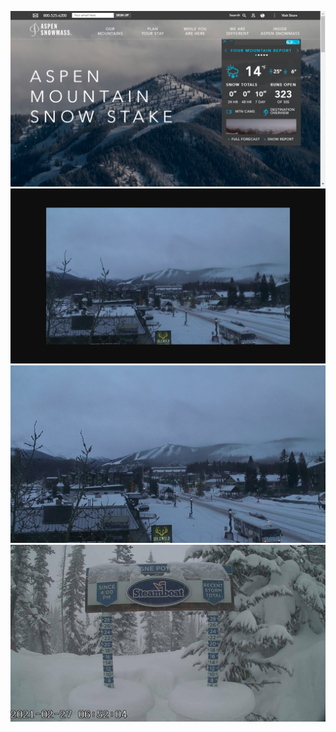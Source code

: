 ![AutomatedStoryAuthorV11](https://github.com/StateDocuments/Colorado-public/blob/main/Ami1a13bc56-8a30-4769-b0e6-1dba438dadfa.png)
![AutomatedStoryAuthorV11](https://github.com/StateDocuments/Colorado-public/blob/main/Amie025b99d-8a2b-495b-90b9-64803ccb3800.png)
![AutomatedStoryAuthorV11](https://github.com/StateDocuments/Colorado-public/blob/main/best-western-cam.jpg)
![AutomatedStoryAuthorV11](https://github.com/StateDocuments/Colorado-public/blob/main/e12dbfe2-9359-4b93-a8ce-b5e461b681d1@size=1920x1080.jpg)
